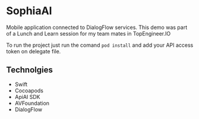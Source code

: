 # SophiaAI

Mobile application connected to DialogFlow services. This demo was part of a Lunch and Learn session for my team mates in TopEngineer.IO

To run the project just run the comand `pod install` and add your API access token on delegate file.

## Technolgies

- Swift
- Cocoapods
- ApiAI SDK
- AVFoundation
- DialogFlow


